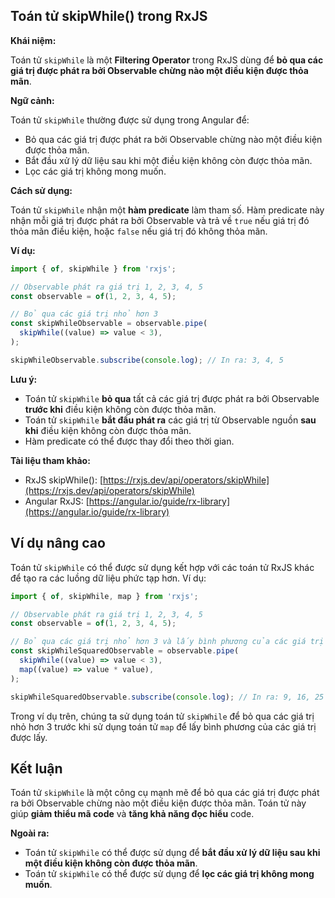 ## Toán tử skipWhile() trong RxJS

**Khái niệm:**

Toán tử `skipWhile` là một **Filtering Operator** trong RxJS dùng để **bỏ qua các giá trị được phát ra bởi Observable chừng nào một điều kiện được thỏa mãn**.

**Ngữ cảnh:**

Toán tử `skipWhile` thường được sử dụng trong Angular để:

* Bỏ qua các giá trị được phát ra bởi Observable chừng nào một điều kiện được thỏa mãn.
* Bắt đầu xử lý dữ liệu sau khi một điều kiện không còn được thỏa mãn.
* Lọc các giá trị không mong muốn.

**Cách sử dụng:**

Toán tử `skipWhile` nhận một **hàm predicate** làm tham số. Hàm predicate này nhận mỗi giá trị được phát ra bởi Observable và trả về `true` nếu giá trị đó thỏa mãn điều kiện, hoặc `false` nếu giá trị đó không thỏa mãn.

**Ví dụ:**

```typescript
import { of, skipWhile } from 'rxjs';

// Observable phát ra giá trị 1, 2, 3, 4, 5
const observable = of(1, 2, 3, 4, 5);

// Bỏ qua các giá trị nhỏ hơn 3
const skipWhileObservable = observable.pipe(
  skipWhile((value) => value < 3),
);

skipWhileObservable.subscribe(console.log); // In ra: 3, 4, 5
```

**Lưu ý:**

* Toán tử `skipWhile` **bỏ qua** tất cả các giá trị được phát ra bởi Observable **trước khi** điều kiện không còn được thỏa mãn.
* Toán tử `skipWhile` **bắt đầu phát ra** các giá trị từ Observable nguồn **sau khi** điều kiện không còn được thỏa mãn.
* Hàm predicate có thể được thay đổi theo thời gian.

**Tài liệu tham khảo:**

* RxJS skipWhile(): [https://rxjs.dev/api/operators/skipWhile](https://rxjs.dev/api/operators/skipWhile)
* Angular RxJS: [https://angular.io/guide/rx-library](https://angular.io/guide/rx-library)

## Ví dụ nâng cao

Toán tử `skipWhile` có thể được sử dụng kết hợp với các toán tử RxJS khác để tạo ra các luồng dữ liệu phức tạp hơn. Ví dụ:

```typescript
import { of, skipWhile, map } from 'rxjs';

// Observable phát ra giá trị 1, 2, 3, 4, 5
const observable = of(1, 2, 3, 4, 5);

// Bỏ qua các giá trị nhỏ hơn 3 và lấy bình phương của các giá trị còn lại
const skipWhileSquaredObservable = observable.pipe(
  skipWhile((value) => value < 3),
  map((value) => value * value),
);

skipWhileSquaredObservable.subscribe(console.log); // In ra: 9, 16, 25
```

Trong ví dụ trên, chúng ta sử dụng toán tử `skipWhile` để bỏ qua các giá trị nhỏ hơn 3 trước khi sử dụng toán tử `map` để lấy bình phương của các giá trị được lấy.

## Kết luận

Toán tử `skipWhile` là một công cụ mạnh mẽ để bỏ qua các giá trị được phát ra bởi Observable chừng nào một điều kiện được thỏa mãn. Toán tử này giúp **giảm thiểu mã code** và **tăng khả năng đọc hiểu** code.

**Ngoài ra:**

* Toán tử `skipWhile` có thể được sử dụng để **bắt đầu xử lý dữ liệu sau khi một điều kiện không còn được thỏa mãn**.
* Toán tử `skipWhile` có thể được sử dụng để **lọc các giá trị không mong muốn**.